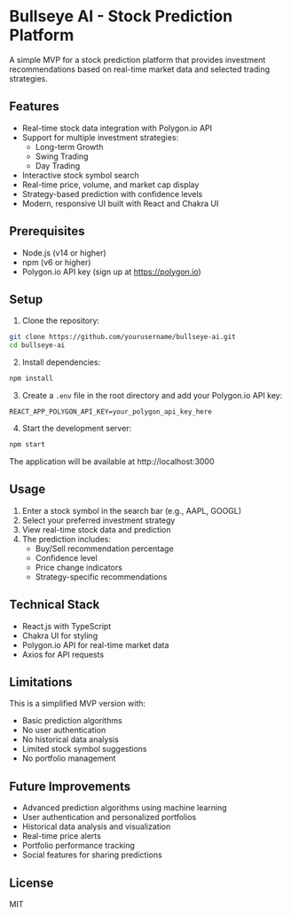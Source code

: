 # Bullseye AI - Stock Prediction Platform

A simple MVP for a stock prediction platform that provides investment recommendations based on real-time market data and selected trading strategies.

## Features

- Real-time stock data integration with Polygon.io API
- Support for multiple investment strategies:
  - Long-term Growth
  - Swing Trading
  - Day Trading
- Interactive stock symbol search
- Real-time price, volume, and market cap display
- Strategy-based prediction with confidence levels
- Modern, responsive UI built with React and Chakra UI

## Prerequisites

- Node.js (v14 or higher)
- npm (v6 or higher)
- Polygon.io API key (sign up at https://polygon.io)

## Setup

1. Clone the repository:
```bash
git clone https://github.com/yourusername/bullseye-ai.git
cd bullseye-ai
```

2. Install dependencies:
```bash
npm install
```

3. Create a `.env` file in the root directory and add your Polygon.io API key:
```
REACT_APP_POLYGON_API_KEY=your_polygon_api_key_here
```

4. Start the development server:
```bash
npm start
```

The application will be available at http://localhost:3000

## Usage

1. Enter a stock symbol in the search bar (e.g., AAPL, GOOGL)
2. Select your preferred investment strategy
3. View real-time stock data and prediction
4. The prediction includes:
   - Buy/Sell recommendation percentage
   - Confidence level
   - Price change indicators
   - Strategy-specific recommendations

## Technical Stack

- React.js with TypeScript
- Chakra UI for styling
- Polygon.io API for real-time market data
- Axios for API requests

## Limitations

This is a simplified MVP version with:
- Basic prediction algorithms
- No user authentication
- No historical data analysis
- Limited stock symbol suggestions
- No portfolio management

## Future Improvements

- Advanced prediction algorithms using machine learning
- User authentication and personalized portfolios
- Historical data analysis and visualization
- Real-time price alerts
- Portfolio performance tracking
- Social features for sharing predictions

## License

MIT 